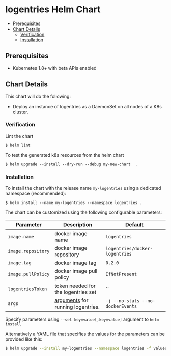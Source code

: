 # logentries Helm Chart

<!-- START doctoc generated TOC please keep comment here to allow auto update -->
<!-- DON'T EDIT THIS SECTION, INSTEAD RE-RUN doctoc TO UPDATE -->


- [Prerequisites](#prerequisites)
- [Chart Details](#chart-details)
  - [Verification](#verification)
  - [Installation](#installation)

<!-- END doctoc generated TOC please keep comment here to allow auto update -->

## Prerequisites

* Kubernetes 1.8+ with beta APIs enabled

## Chart Details

This chart will do the following:

* Deploy an instance of logentries as a DaemonSet on all nodes of a K8s cluster.

### Verification

Lint the chart

```
$ helm lint
```

To test the generated k8s resources from the helm chart

```
$ helm upgrade --install --dry-run --debug my-new-chart  .
```

### Installation

To install the chart with the release name `my-logentries` using a dedicated namespace (recommended):

```
$ helm install --name my-logentries --namespace logentries .
```

The chart can be customized using the following configurable parameters:

| Parameter | Description | Default |
| --- | ---| --- |
| `image.name` | docker image name | `logentries` |
| `image.repository` | docker image repository | `logentries/docker-logentries` |
| `image.tag` | docker image tag | `0.2.0` |
| `image.pullPolicy` | docker image pull policy | `IfNotPresent` |
| `logentriesToken` | token needed for the logentries set | `` |
| `args` | [arguments](https://docs.logentries.com/docs/docker-logentries-container/#section-configuration) for running logentries. | `-j --no-stats --no-dockerEvents`|


Specify parameters using `--set key=value[,key=value]` argument to `helm install`

Alternatively a YAML file that specifies the values for the parameters can be provided like this:

```bash
$ helm upgrade --install my-logentries --namespace logentries -f values.yaml .
```

